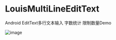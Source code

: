 # LouisMultiLineEditText
Android EditText多行文本输入  字数统计  限制数量Demo

![image](https://raw.githubusercontent.com/louisgeek/LouisMultiLineEditText/master/screenshots/pic1.png)
